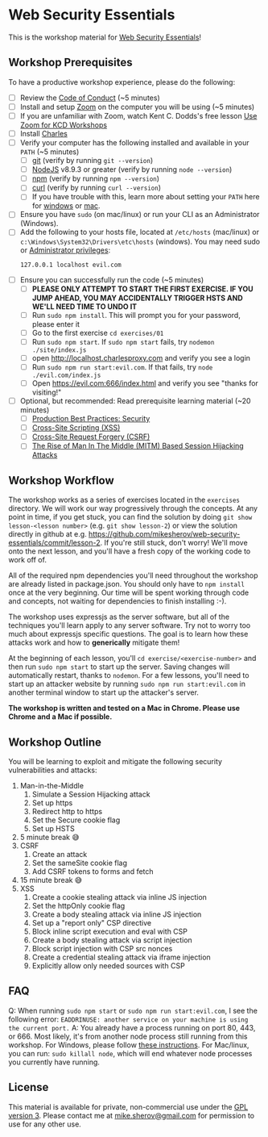 # Web Security Essentials

This is the workshop material for
[Web Security Essentials](https://github.com/mikesherov/web-security-essentials)!

## Workshop Prerequisites

To have a productive workshop experience, please do the following:

- [ ] Review the [Code of Conduct][coc] (~5 minutes)
- [ ] Install and setup [Zoom](https://zoom.us) on the computer you will be using (~5 minutes)
- [ ] If you are unfamiliar with Zoom, watch Kent C. Dodds's free lesson [Use Zoom for KCD Workshops](https://egghead.io/lessons/egghead-use-zoom-for-kcd-workshops)
- [ ] Install [Charles][charles]
- [ ] Verify your computer has the following installed and available in your `PATH` (~5 minutes)
  - [ ] [git][git] (verify by running `git --version`)
  - [ ] [NodeJS][node] v8.9.3 or greater (verify by running `node --version`)
  - [ ] [npm][npm] (verify by running `npm --version`)
  - [ ] [curl][curl] (verify by running `curl --version`)
  - [ ] If you have trouble with this, learn more about setting your `PATH` here for [windows][win-path] or [mac][mac-path].
- [ ] Ensure you have `sudo` (on mac/linux) or run your CLI as an Administrator (Windows).
- [ ] Add the following to your hosts file, located at `/etc/hosts` (mac/linux) or `c:\Windows\System32\Drivers\etc\hosts` (windows). You may need sudo or [Administrator privileges](https://gist.github.com/zenorocha/18b10a14b2deb214dc4ce43a2d2e2992):
  ```
  127.0.0.1	localhost evil.com
  ```
- [ ] Ensure you can successfully run the code (~5 minutes)
  - [ ] **PLEASE ONLY ATTEMPT TO START THE FIRST EXERCISE. IF YOU JUMP AHEAD, YOU MAY ACCIDENTALLY TRIGGER HSTS AND WE'LL NEED TIME TO UNDO IT**
  - [ ] Run `sudo npm install`. This will prompt you for your password, please enter it
  - [ ] Go to the first exercise `cd exercises/01`
  - [ ] Run `sudo npm start`. If `sudo npm start` fails, try `nodemon ./site/index.js`
  - [ ] open http://localhost.charlesproxy.com and verify you see a login
  - [ ] Run `sudo npm run start:evil.com`. If that fails, try `node ./evil.com/index.js`
  - [ ] Open https://evil.com:666/index.html and verify you see "thanks for visiting!"
- [ ] Optional, but recommended: Read prerequisite learning material (~20 minutes)
  - [ ] [Production Best Practices: Security](https://expressjs.com/en/advanced/best-practice-security.html)
  - [ ] [Cross-Site Scripting (XSS)][xss]
  - [ ] [Cross-Site Request Forgery (CSRF)][csrf]
  - [ ] [The Rise of Man In The Middle (MITM) Based Session Hijacking Attacks](https://mike.sherov.com/man-in-the-middle/)

## Workshop Workflow

The workshop works as a series of exercises located in the `exercises` directory. We will work our way progressively through the concepts. At any point in time, if you get stuck, you can find the solution by doing `git show lesson-<lesson number>` (e.g. `git show lesson-2`) or view the solution directly in github at e.g. https://github.com/mikesherov/web-security-essentials/commit/lesson-2. If you're still stuck, don't worry! We'll move onto the next lesson, and you'll have a fresh copy of the working code to work off of.

All of the required npm dependencies you'll need throughout the workshop are already listed in package.json. You should only have to `npm install` once at the very beginning. Our time will be spent working through code and concepts, not waiting for dependencies to finish installing :-).

The workshop uses expressjs as the server software, but all of the techniques you'll learn apply to
any server software. Try not to worry too much about expressjs specific questions. The goal is to learn how these attacks work and how to **generically** mitigate them!

At the beginning of each lesson, you'll `cd exercise/<exercise-number>` and then run `sudo npm start` to start up the server. Saving changes will automatically restart, thanks to `nodemon`. For a few lessons, you'll need to start up an attacker website by running `sudo npm run start:evil.com` in another terminal window to start up the attacker's server.

**The workshop is written and tested on a Mac in Chrome. Please use Chrome and a Mac if possible.**

## Workshop Outline

You will be learning to exploit and mitigate the following security vulnerabilities and attacks:

1. Man-in-the-Middle
   1. Simulate a Session Hijacking attack
   1. Set up https
   1. Redirect http to https
   1. Set the Secure cookie flag
   1. Set up HSTS
1. 5 minute break 😅
1. CSRF
   1. Create an attack
   1. Set the sameSite cookie flag
   1. Add CSRF tokens to forms and fetch
1. 15 minute break 😅
1. XSS
   1. Create a cookie stealing attack via inline JS injection
   1. Set the httpOnly cookie flag
   1. Create a body stealing attack via inline JS injection
   1. Set up a "report only" CSP directive
   1. Block inline script execution and eval with CSP
   1. Create a body stealing attack via script injection
   1. Block script injection with CSP src nonces
   1. Create a credential stealing attack via iframe injection
   1. Explicitly allow only needed sources with CSP

## FAQ

Q: When running `sudo npm start` or `sudo npm run start:evil.com`, I see the following error:
`EADDRINUSE: another service on your machine is using the current port.`
A: You already have a process running on port 80, 443, or 666. Most likely, it's from another node process still running from this workshop. For Windows, please follow [these instructions](http://www.wisdomofjim.com/blog/how-kill-running-nodejs-processes-in-windows). For Mac/linux, you can run: `sudo killall node`, which will end whatever node processes you currently have running.

## License

This material is available for private, non-commercial use under the
[GPL version 3](http://www.gnu.org/licenses/gpl-3.0-standalone.html). Please contact me
at mike.sherov@gmail.com for permission to use for any other use.

[xss]: https://www.owasp.org/index.php/Cross-site_Scripting_(XSS)
[csrf]: https://owasp.org/www-community/attacks/csrf
[charles]: https://www.charlesproxy.com/download/
[npm]: https://www.npmjs.com/
[node]: https://nodejs.org
[git]: https://git-scm.com/
[curl]: https://curl.haxx.se/download.html
[coc]: https://github.com/mikesherov/web-security-essentials/blob/master/CODE_OF_CONDUCT.md
[win-path]: https://www.howtogeek.com/118594/how-to-edit-your-system-path-for-easy-command-line-access/
[mac-path]: http://stackoverflow.com/a/24322978/971592
